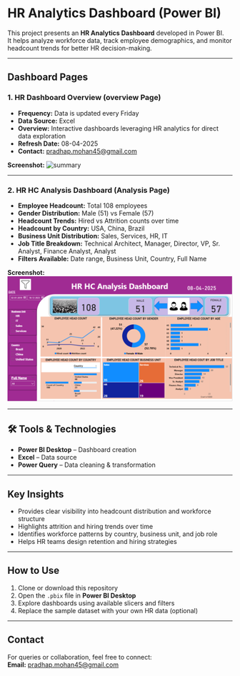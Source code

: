 # HR Analytics Dashboard (Power BI)

This project presents an **HR Analytics Dashboard** developed in Power BI.  
It helps analyze workforce data, track employee demographics, and monitor headcount trends for better HR decision-making.  

---

##  Dashboard Pages  

### 1. HR Dashboard Overview (overview Page)  
- **Frequency:** Data is updated every Friday  
- **Data Source:** Excel  
- **Overview:** Interactive dashboards leveraging HR analytics for direct data exploration  
- **Refresh Date:** 08-04-2025  
- **Contact:** pradhap.mohan45@gmail.com  

**Screenshot:** 
<img width="1265" height="721" alt="summary" src="https://github.com/user-attachments/assets/0d5c854c-aa5c-42b5-9449-76499c3f9bbd" />
 

---

### 2. HR HC Analysis Dashboard (Analysis Page)  
- **Employee Headcount:** Total 108 employees  
- **Gender Distribution:** Male (51) vs Female (57)  
- **Headcount Trends:** Hired vs Attrition counts over time  
- **Headcount by Country:** USA, China, Brazil  
- **Business Unit Distribution:** Sales, Services, HR, IT  
- **Job Title Breakdown:** Technical Architect, Manager, Director, VP, Sr. Analyst, Finance Analyst, Analyst  
- **Filters Available:** Date range, Business Unit, Country, Full Name  

**Screenshot:**  
![Analysis](analysis.png)  

---

## 🛠 Tools & Technologies  
- **Power BI Desktop** – Dashboard creation  
- **Excel** – Data source  
- **Power Query** – Data cleaning & transformation  

---

##  Key Insights  
- Provides clear visibility into headcount distribution and workforce structure  
- Highlights attrition and hiring trends over time  
- Identifies workforce patterns by country, business unit, and job role  
- Helps HR teams design retention and hiring strategies  

---

##  How to Use  
1. Clone or download this repository  
2. Open the `.pbix` file in **Power BI Desktop**  
3. Explore dashboards using available slicers and filters  
4. Replace the sample dataset with your own HR data (optional)  

---

##  Contact  
For queries or collaboration, feel free to connect:  
**Email:** pradhap.mohan45@gmail.com  

